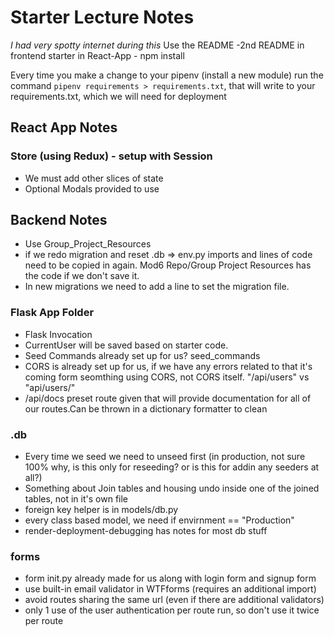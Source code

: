 # Starter Lecture Notes

*I had very spotty internet during this*
Use the README
 -2nd README in frontend starter in React-App
    - npm install

Every time you make a change to your pipenv (install a new module) run the command `pipenv requirements > requirements.txt`, that will write to your requirements.txt, which we will need for deployment

## React App Notes

### Store (using Redux) - setup with Session

- We must add other slices of state
- Optional Modals provided to use

## Backend Notes

- Use Group_Project_Resources
- if we redo migration and reset .db => env.py imports and lines of code need to be copied in again. Mod6 Repo/Group Project Resources has the code if we don't save it.
- In new migrations we need to add a line to set the migration file.

### Flask App Folder

- Flask Invocation
- CurrentUser will be saved based on starter code.
- Seed Commands already set up for us? seed_commands
- CORS is already set up for us, if we have any errors related to that it's coming form seomthing using CORS, not CORS itself. "/api/users" vs "api/users/"
- /api/docs preset route given that will provide documentation for all of our routes.Can be thrown in a dictionary formatter to clean

### .db

- Every time we seed we need to unseed first (in production, not sure 100% why, is this only for reseeding? or is this for addin any seeders at all?)
- Something about Join tables and housing undo inside one of the joined tables, not in it's own file
- foreign key helper is in models/db.py
- every class based model, we need if envirnment == "Production"
- render-deployment-debugging has notes for most db stuff

### forms

- form init.py already made for us along with login form and signup form
- use built-in email validator in WTFforms (requires an additional import)
- avoid routes sharing the same url (even if there are additional validators)
- only 1 use of the user authentication per route run, so don't use it twice per route
